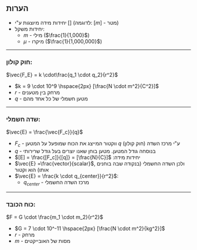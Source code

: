 ## הערות

 - יחידות מידה מיוצגות ע"י $[]$ (לדוגמה: $[m]$ - מטר)
 - יחידות משקל:
   - $m$ - מילי ($\frac{1}{1,000}$)
   - $µ$ - מיקרו ($\frac{1}{1,000,000}$)

---

### חוק קולון:

$\vec{F_E} = k \cdot\frac{q_1 \cdot q_2}{r^2}$

 - $k = 9 \cdot 10^9 \hspace{2px} [\frac{N \cdot m^2}{C^2}]$
 - $r$ - מרחק בין מטענים
 - $q$ - מטען חשמלי של כל אחד מהם
---

### שדה חשמלי:

$\vec{E} = \frac{\vec{F_c}}{q}$

 - $F_c$ - ווקטור המייצג את הכוח שמופעל על המטען $q$ ע"י מרכז השדה (חוק קולון)
 - $q$ - בנוסחה גודל המטען. מטען בוחן שאנו יוצרים בעל גודל שרירותי
 - $[E] = \frac{[F_c]}{[q]} = [\frac{N}{C}]$ :יחידות מידה
 - $\vec{E} =\frac{vector}{scalar}$, ולכן  השדה החשמלי (בנקודה שבה בוחנים אותו) הוא וקטור
 - $\vec{E} = \frac{k \cdot q_{center}}{r^2}$:
   - $q_{center}$ - מרכז השדה החשמלי
---
### כוח הכובד:

$F = G \cdot \frac{m_1 \cdot m_2}{r^2}$

 - $G = 7 \cdot 10^-11 \hspace{2px} [\frac{N \cdot m^2}{kg^2}]$
 - $r$ - מרחק
 - $m$ - מסות של האובייקטים

